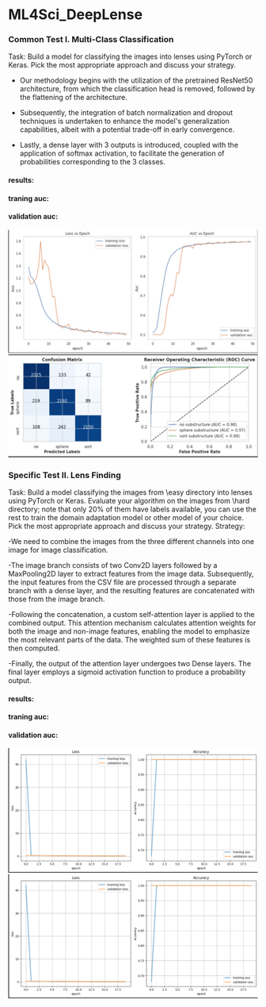 # ML4Sci_DeepLense
### Common Test I. Multi-Class Classification
Task: Build a model for classifying the images into lenses using PyTorch or Keras. Pick the most appropriate approach and discuss your
strategy.
- Our methodology begins with the utilization of the pretrained ResNet50 architecture, from which the classification head is removed, followed by the flattening of the architecture.

- Subsequently, the integration of batch normalization and dropout techniques is undertaken to enhance the model's generalization capabilities, albeit with a potential trade-off in early convergence.

- Lastly, a dense layer with 3 outputs is introduced, coupled with the application of softmax activation, to facilitate the generation of probabilities corresponding to the 3 classes.
 #### results:
 #### traning auc:
 #### validation auc:
<img src="Common Test 1. Multi-Class Classification/results/Screenshot 2024-03-27 200636.png">
<img src="Common Test 1. Multi-Class Classification/results/Screenshot 2024-03-27 200648.png">

### Specific Test II. Lens Finding
Task: Build a model classifying the images from \easy directory into lenses using PyTorch or Keras. Evaluate your algorithm on the images from \hard directory; note that only 20% of them have labels available, you can use the rest to train the domain adaptation model or other model of your choice. Pick the most appropriate approach and discuss your strategy.
Strategy:

-We need to combine the images from the three different channels into one image for image classification.

-The image branch consists of two Conv2D layers followed by a MaxPooling2D layer to extract features from the image data. Subsequently, the input features from the CSV file are processed through a separate branch with a dense layer, and the resulting features are concatenated with those from the image branch.

-Following the concatenation, a custom self-attention layer is applied to the combined output. This attention mechanism calculates attention weights for both the image and non-image features, enabling the model to emphasize the most relevant parts of the data. The weighted sum of these features is then computed.

-Finally, the output of the attention layer undergoes two Dense layers. The final layer employs a sigmoid activation function to produce a probability output.
 #### results:
 #### traning auc:
 #### validation auc:
<img src="Specific Test 2. Lens Finding/results/Screenshot 2024-03-27 200746.png">
<img src="Specific Test 2. Lens Finding/results/Screenshot 2024-03-27 200746.png">

